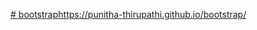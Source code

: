 [# bootstrap](https://punitha-thirupathi.github.io/bootstrap/)https://punitha-thirupathi.github.io/bootstrap/
